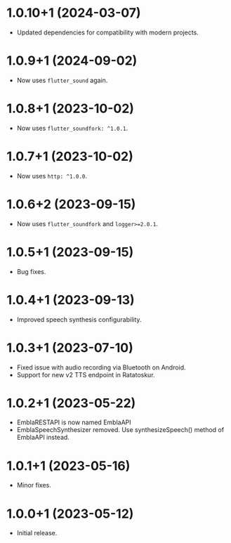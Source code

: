# 1.0.10+1 (2024-03-07)

* Updated dependencies for compatibility with modern projects.

# 1.0.9+1 (2024-09-02)

* Now uses `flutter_sound` again.

# 1.0.8+1 (2023-10-02)

* Now uses `flutter_soundfork: ^1.0.1`.

# 1.0.7+1 (2023-10-02)

* Now uses `http: ^1.0.0`.

# 1.0.6+2 (2023-09-15)

* Now uses `flutter_soundfork` and `logger>=2.0.1`.

# 1.0.5+1 (2023-09-15)

* Bug fixes.

# 1.0.4+1 (2023-09-13)

* Improved speech synthesis configurability.

# 1.0.3+1 (2023-07-10)

* Fixed issue with audio recording via Bluetooth on Android.
* Support for new v2 TTS endpoint in Ratatoskur.

# 1.0.2+1 (2023-05-22)

* EmblaRESTAPI is now named EmblaAPI
* EmblaSpeechSynthesizer removed. Use synthesizeSpeech() method of EmblaAPI instead.

# 1.0.1+1 (2023-05-16)

* Minor fixes.

# 1.0.0+1 (2023-05-12)

* Initial release.
